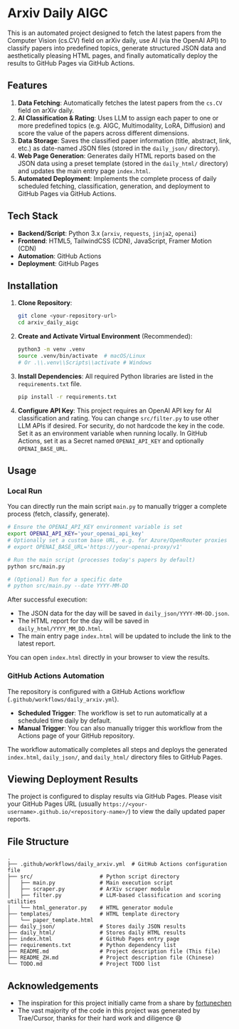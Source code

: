 # Arxiv Daily AIGC

This is an automated project designed to fetch the latest papers from the Computer Vision (cs.CV) field on arXiv daily, use AI (via the OpenAI API) to classify papers into predefined topics, generate structured JSON data and aesthetically pleasing HTML pages, and finally automatically deploy the results to GitHub Pages via GitHub Actions.

## Features

1.  **Data Fetching**: Automatically fetches the latest papers from the `cs.CV` field on arXiv daily.
2.  **AI Classification & Rating**: Uses LLM to assign each paper to one or more predefined topics (e.g. AIGC, Multimodality, LoRA, Diffusion) and score the value of the papers across different dimensions.
3.  **Data Storage**: Saves the classified paper information (title, abstract, link, etc.) as date-named JSON files (stored in the `daily_json/` directory).
4.  **Web Page Generation**: Generates daily HTML reports based on the JSON data using a preset template (stored in the `daily_html/` directory) and updates the main entry page `index.html`.
5.  **Automated Deployment**: Implements the complete process of daily scheduled fetching, classification, generation, and deployment to GitHub Pages via GitHub Actions.

## Tech Stack

*   **Backend/Script**: Python 3.x (`arxiv`, `requests`, `jinja2`, `openai`)
*   **Frontend**: HTML5, TailwindCSS (CDN), JavaScript, Framer Motion (CDN)
*   **Automation**: GitHub Actions
*   **Deployment**: GitHub Pages

## Installation

1.  **Clone Repository**:
    ```bash
    git clone <your-repository-url>
    cd arxiv_daily_aigc
    ```

2.  **Create and Activate Virtual Environment** (Recommended):
    ```bash
    python3 -m venv .venv
    source .venv/bin/activate  # macOS/Linux
    # Or .\\.venv\\Scripts\\activate # Windows
    ```

3.  **Install Dependencies**: All required Python libraries are listed in the `requirements.txt` file.
    ```bash
    pip install -r requirements.txt
    ```

4.  **Configure API Key**: This project requires an OpenAI API key for AI classification and rating. You can change `src/filter.py` to use other LLM APIs if desired. For security, do not hardcode the key in the code. Set it as an environment variable when running locally. In GitHub Actions, set it as a Secret named `OPENAI_API_KEY` and optionally `OPENAI_BASE_URL`.

## Usage

### Local Run

You can directly run the main script `main.py` to manually trigger a complete process (fetch, classify, generate).

```bash
# Ensure the OPENAI_API_KEY environment variable is set
export OPENAI_API_KEY='your_openai_api_key'
# Optionally set a custom base URL, e.g. for Azure/OpenRouter proxies
# export OPENAI_BASE_URL='https://your-openai-proxy/v1'

# Run the main script (processes today's papers by default)
python src/main.py

# (Optional) Run for a specific date
# python src/main.py --date YYYY-MM-DD
```

After successful execution:
*   The JSON data for the day will be saved in `daily_json/YYYY-MM-DD.json`.
*   The HTML report for the day will be saved in `daily_html/YYYY_MM_DD.html`.
*   The main entry page `index.html` will be updated to include the link to the latest report.

You can open `index.html` directly in your browser to view the results.

### GitHub Actions Automation

The repository is configured with a GitHub Actions workflow (`.github/workflows/daily_arxiv.yml`).

*   **Scheduled Trigger**: The workflow is set to run automatically at a scheduled time daily by default.
*   **Manual Trigger**: You can also manually trigger this workflow from the Actions page of your GitHub repository.

The workflow automatically completes all steps and deploys the generated `index.html`, `daily_json/`, and `daily_html/` directory files to GitHub Pages.

## Viewing Deployment Results

The project is configured to display results via GitHub Pages. Please visit your GitHub Pages URL (usually `https://<your-username>.github.io/<repository-name>/`) to view the daily updated paper reports.

## File Structure

```
.
├── .github/workflows/daily_arxiv.yml  # GitHub Actions configuration file
├── src/                     # Python script directory
│   ├── main.py              # Main execution script
│   ├── scraper.py           # ArXiv scraper module
│   ├── filter.py            # LLM-based classification and scoring utilities
│   └── html_generator.py    # HTML generator module
├── templates/               # HTML template directory
│   └── paper_template.html
├── daily_json/              # Stores daily JSON results
├── daily_html/              # Stores daily HTML results
├── index.html               # GitHub Pages entry page
├── requirements.txt         # Python dependency list
├── README.md                # Project description file (This file)
├── README_ZH.md             # Project description file (Chinese)
└── TODO.md                  # Project TODO list
```

## Acknowledgements
- The inspiration for this project initially came from a share by [fortunechen](https://github.com/fortunechen)
- The vast majority of the code in this project was generated by Trae/Cursor, thanks for their hard work and diligence 😄